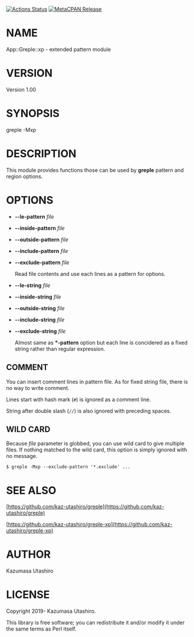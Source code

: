 [![Actions Status](https://github.com/kaz-utashiro/greple-xp/workflows/test/badge.svg)](https://github.com/kaz-utashiro/greple-xp/actions) [![MetaCPAN Release](https://badge.fury.io/pl/App-Greple-xp.svg)](https://metacpan.org/release/App-Greple-xp)
# NAME

App::Greple::xp - extended pattern module

# VERSION

Version 1.00

# SYNOPSIS

greple -Mxp

# DESCRIPTION

This module provides functions those can be used by **greple** pattern
and region options.

# OPTIONS

- **--le-pattern** _file_
- **--inside-pattern** _file_
- **--outside-pattern** _file_
- **--include-pattern** _file_
- **--exclude-pattern** _file_

    Read file contents and use each lines as a pattern for options.

- **--le-string** _file_
- **--inside-string** _file_
- **--outside-string** _file_
- **--include-string** _file_
- **--exclude-string** _file_

    Almost same as **\*-pattern** option but each line is concidered as a
    fixed string rather than regular expression.

## COMMENT

You can insert comment lines in pattern file.  As for fixed string
file, there is no way to write comment.

Lines start with hash mark (`#`) is ignored as a comment line.

String after double slash (`//`) is also ignored with preceding
spaces.

## WILD CARD

Because _file_ parameter is globbed, you can use wild card to give
multiple files.  If nothing matched to the wild card, this option is
simply ignored with no message.

    $ greple -Mxp --exclude-pattern '*.exclude' ...

# SEE ALSO

[https://github.com/kaz-utashiro/greple](https://github.com/kaz-utashiro/greple)

[https://github.com/kaz-utashiro/greple-xp](https://github.com/kaz-utashiro/greple-xp)

# AUTHOR

Kazumasa Utashiro

# LICENSE

Copyright 2019- Kazumasa Utashiro.

This library is free software; you can redistribute it and/or modify
it under the same terms as Perl itself.
